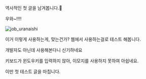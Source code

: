 역사적인 첫 글을 남겨봅니다.🤗

우와~!!!!

![job_uranaishi](https://github.com/Promingg/Promingg/assets/168795038/effb555d-1238-404c-8c02-83c966583551)


이거 이렇게 사용하는게, 맞는건가?
웹에서 사용하는걸로 테스트 해봅니다.

개발자도 아닌데 사용해본다니 신기하네요

키보드가 윈도우키를 입력하지 않아, 이모지를 사용하지 못하여 아쉽네요.

이만 첫 테스트 글을 마칩니다.
